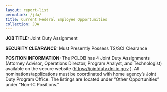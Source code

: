 ```yaml
---
layout: report-list
permalink: /jda/
title: Current Federal Employee Opportunities
collection: JDA
---
```


**JOB TITLE:** Joint Duty Assignment

**SECURITY CLEARANCE:** Must Presently Possess TS/SCI Clearance

**POSITION INFORMATION:** The PCLOB has 4 Joint Duty Assignments (Attorney Advisor, Operations Director, Program Analyst, and 
Technologist) available on the secure website (https://jointduty.dni.ic.gov ). All nominations/applications must be coordinated 
with home agency’s Joint Duty Program Office. The listings are located under “Other Opportunities” under “Non-IC Positions.”
